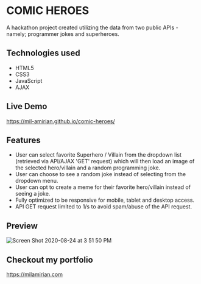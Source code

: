 # COMIC HEROES

A hackathon project created utilizing the data from two public APIs - namely; programmer jokes and superheroes. 

## Technologies used

* HTML5
* CSS3
* JavaScript
* AJAX

## Live Demo

https://mil-amirian.github.io/comic-heroes/

## Features

* User can select favorite Superhero / Villain from the dropdown list (retrieved via API/AJAX 'GET' request) which will then load an image of the selected hero/villain and a random programming joke.
* User can choose to see a random joke instead of selecting from the dropdown menu.
* User can opt to create a meme for their favorite hero/villain instead of seeing a joke.
* Fully optimized to be responsive for mobile, tablet and desktop access.
* API GET request limited to 1/s to avoid spam/abuse of the API request.

## Preview
![Screen Shot 2020-08-24 at 3 51 50 PM](https://user-images.githubusercontent.com/62856013/91104030-c2849700-e621-11ea-9f5a-5234edc111f9.png)

## Checkout my portfolio

https://milamirian.com
